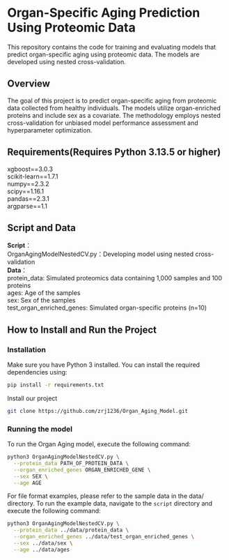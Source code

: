 # Organ-Specific Aging Prediction Using Proteomic Data
This repository contains the code for training and evaluating models that predict organ-specific aging using proteomic data. The models are developed using nested cross-validation.

## Overview
The goal of this project is to predict organ-specific aging from proteomic data collected from healthy individuals. The models utilize organ-enriched proteins and include sex as a covariate. The methodology employs nested cross-validation for unbiased model performance assessment and hyperparameter optimization.

## Requirements(Requires Python 3.13.5 or higher)
xgboost==3.0.3<br>
scikit-learn==1.7.1<br>
numpy==2.3.2<br>
scipy==1.16.1<br>
pandas==2.3.1<br>
argparse==1.1

## Script and Data
**Script**：<br>
OrganAgingModelNestedCV.py：Developing model using nested cross-validation<br>
**Data**：<br>
protein_data: Simulated proteomics data containing 1,000 samples and 100 proteins<br>
ages: Age of the samples<br>
sex: Sex of the samples<br>
test_organ_enriched_genes: Simulated organ-specific proteins (n=10)<br>

## How to Install and Run the Project

### Installation
Make sure you have Python 3 installed. You can install the required dependencies using:
```bash
pip install -r requirements.txt
```
Install our project
```bash
git clone https://github.com/zrj1236/Organ_Aging_Model.git
```

### Running the model
To run the Organ Aging model, execute the following command:
```bash
python3 OrganAgingModelNestedCV.py \
  --protein_data PATH_OF_PROTEIN_DATA \
  --organ_enriched_genes ORGAN_ENRICHED_GENE \
  --sex SEX \
  --age AGE
```
For file format examples, please refer to the sample data in the data/ directory.
To run the example data, navigate to the `script` directory and execute the following command:
```bash
python3 OrganAgingModelNestedCV.py \
  --protein_data ../data/protein_data \
  --organ_enriched_genes ../data/test_organ_enriched_genes \
  --sex ../data/sex \
  --age ../data/ages
```
